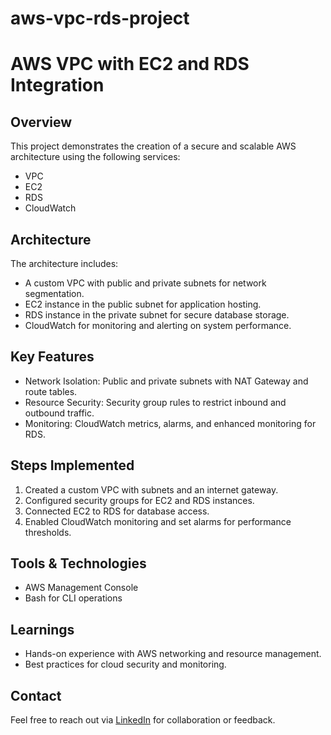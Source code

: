 # aws-vpc-rds-project
# AWS VPC with EC2 and RDS Integration

## Overview
This project demonstrates the creation of a secure and scalable AWS architecture using the following services:
- VPC
- EC2
- RDS
- CloudWatch

## Architecture
The architecture includes:
- A custom VPC with public and private subnets for network segmentation.
- EC2 instance in the public subnet for application hosting.
- RDS instance in the private subnet for secure database storage.
- CloudWatch for monitoring and alerting on system performance.

## Key Features
- Network Isolation: Public and private subnets with NAT Gateway and route tables.
- Resource Security: Security group rules to restrict inbound and outbound traffic.
- Monitoring: CloudWatch metrics, alarms, and enhanced monitoring for RDS.

## Steps Implemented
1. Created a custom VPC with subnets and an internet gateway.
2. Configured security groups for EC2 and RDS instances.
3. Connected EC2 to RDS for database access.
4. Enabled CloudWatch monitoring and set alarms for performance thresholds.


## Tools & Technologies
- AWS Management Console
- Bash for CLI operations

## Learnings
- Hands-on experience with AWS networking and resource management.
- Best practices for cloud security and monitoring.

## Contact
Feel free to reach out via [LinkedIn]( https://www.linkedin.com/in/joshua-pella-43890a247   
) for collaboration or feedback.
